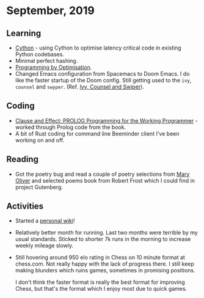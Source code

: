 # September, 2019

## Learning

- [Cython](https://cython.readthedocs.io/en/latest/) - using Cython to optimise
  latency critical code in existing Python codebases.
- Minimal perfect hashing.
- [Programming by Optimisation](http://www.prog-by-opt.net/).
- Changed Emacs configuration from Spacemacs to Doom Emacs. I do like the faster
  startup of the Doom config. Still getting used to the `ivy`, `counsel` and
  `swyper`. (Ref. [Ivy, Counsel and Swiper](https://writequit.org/denver-emacs/presentations/2017-04-11-ivy.html)).

## Coding

- [Clause and Effect: PROLOG Programming for the Working Programmer](https://www.goodreads.com/en/book/show/1242949) - 
  worked through Prolog code from the book.
- A bit of Rust coding for command line Beeminder client I've been working on
  and off.

## Reading

- Got the poetry bug and read a couple of poetry selections from [Mary Oliver](https://www.goodreads.com/author/show/23988.Mary_Oliver) 
  and selected poems book from Robert Frost which I could find in project Gutenberg.

## Activities

- Started a [personal wiki](https://wiki.dewaka.com)!
- Relatively better month for running. Last two months were terrible by my usual
  standards. Sticked to shorter 7k runs in the morning to increase weekly
  mileage slowly.
- Still hovering around 950 elo rating in Chess on 10 minute format at
  chess.com. Not really happy with the lack of progress there. I still keep
  making blunders which ruins games, sometimes in promising positions.
  
  I don't think the faster format is really the best format for improving Chess,
  but that's the format which I enjoy most due to quick games.
